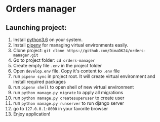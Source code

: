 # Orders manager

## Launching project:

1. Install [python3.6](https://www.python.org/downloads/) on your system.
2. Install [pipenv](https://pipenv.readthedocs.io/en/latest/install/) for managing virtual environments easily.
3. Clone project: `git clone https://github.com/DimaDK24/orders-manager.git`
4. Go to project folder: `cd orders-manager`
5. Create empty file `.env` in the project folder
6. Open `develop.env` file. Copy it's content to `.env` file
7. run `pipenv sync` in project root.
It will create virtual environment and install required packages
8. run `pipenv shell` to open shell of new virtual environment
9. run `python manage.py migrate` to apply all migrations
10. run `python manage.py createsuperuser` to create user
11. run `python manage.py runserver` to run django server
12. go to `127.0.0.1:8000` in your favorite browser
13. Enjoy application!
